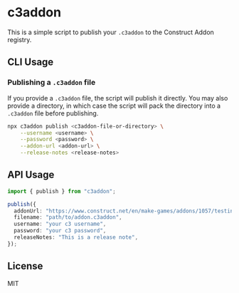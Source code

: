 # c3addon

This is a simple script to publish your `.c3addon` to the Construct Addon registry.

## CLI Usage

### Publishing a `.c3addon` file

If you provide a `.c3addon` file, the script will publish it directly. You may also provide a directory, in which case the script will pack the directory into a `.c3addon` file before publishing.

```sh
npx c3addon publish <c3addon-file-or-directory> \
	--username <username> \
	--password <password> \
	--addon-url <addon-url> \
	--release-notes <release-notes>
```

## API Usage

```typescript
import { publish } from "c3addon";

publish({
  addonUrl: "https://www.construct.net/en/make-games/addons/1057/testing-auto-release/",
  filename: "path/to/addon.c3addon",
  username: "your c3 username",
  password: "your c3 password",
  releaseNotes: "This is a release note",
});
```

## License

MIT